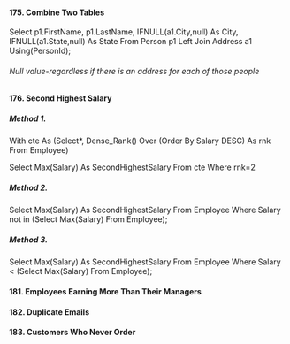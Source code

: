 #### 175. Combine Two Tables
Select p1.FirstName, p1.LastName, IFNULL(a1.City,null) As City, IFNULL(a1.State,null) As State
From Person p1 Left Join Address a1 Using(PersonId);
###### Null value-regardless if there is an address for each of those people

#### 176. Second Highest Salary
##### Method 1.
With cte As
(Select*, Dense_Rank() Over (Order By Salary DESC) As rnk
 From Employee)
 
 Select Max(Salary) As SecondHighestSalary
 From cte
 Where rnk=2
 
 ##### Method 2.
 Select Max(Salary) As SecondHighestSalary
From Employee
Where Salary not in (Select Max(Salary) From Employee);
 
##### Method 3.
Select Max(Salary) As SecondHighestSalary
From Employee
Where Salary < (Select Max(Salary) From Employee);

#### 181. Employees Earning More Than Their Managers

#### 182. Duplicate Emails

#### 183. Customers Who Never Order
